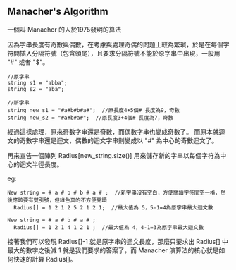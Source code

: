 ## Manacher's Algorithm

一個叫 Manacher 的人於1975發明的算法

因為字串長度有奇數與偶數，在考慮與處理奇偶的問題上較為繁瑣，於是在每個字符間插入分隔符號（包含頭尾），且要求分隔符號不能於原字串中出現，一般用 "#" 或者 "$"。

```
//原字串
string s1 = "abba";
string s2 = "aba";

//新字串
string new_s1 = "#a#b#b#a#";  //原長度4+5個# 長度為9，奇數
string new_s2 = "#a#b#a#";  //原長度3+4個# 長度為7，奇數
```

經過這樣處理，原來奇數字串還是奇數，而偶數字串也變成奇數了。
而原本就迴文的奇數字串還是迴文，偶數的迴文字串則變成以 "#" 為中心的奇數迴文了。

再來宣告一個陣列 Radius[new_string.size()] 用來儲存新的字串以每個字符為中心的迴文半徑長度。

eg:
```
New string = # a # b # b # a # ;  //新字串沒有空白，方便閱讀字符間空一格，然後應該要有雙引號，但綠色真的不方便閱讀
  Radius[] = 1 2 1 2 5 2 1 2 1;  //最大值為 5，5-1=4為原字串最大迴文數
 
New string = # a # b # a # ;
  Radius[] = 1 2 1 4 1 2 1 ;  //最大值為 4，4-1=3為原字串最大迴文數

```


接著我們可以發現 Radius[]-1 就是原字串的迴文長度，那麼只要求出 Radius[] 中最大的數字之後減 1 就是我們要求的答案了，而 Manacher 演算法的核心就是如何快速的計算 Radius[]。
